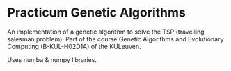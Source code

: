 # Practicum Genetic Algorithms

An implementation of a genetic algorithm to solve the TSP (travelling salesman problem). Part of the course Genetic Algorithms and Evolutionary Computing (B-KUL-H02D1A) of the KULeuven.

Uses numba & numpy libraries.
